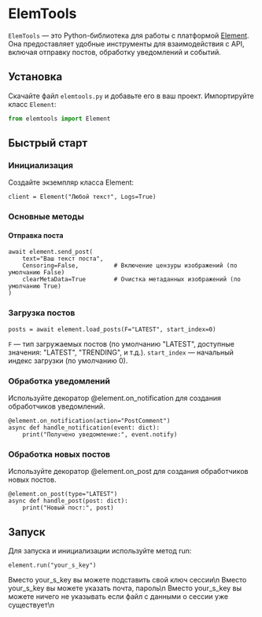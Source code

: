 # ElemTools

`ElemTools` — это Python-библиотека для работы с платформой [Element](https://elemsocial.com). Она предоставляет удобные инструменты для взаимодействия с API, включая отправку постов, обработку уведомлений и событий.

## Установка

Скачайте файл `elemtools.py` и добавьте его в ваш проект. Импортируйте класс `Element`:

```python
from elemtools import Element
```

## Быстрый старт

### Инициализация
Создайте экземпляр класса Element:
```
client = Element("Любой текст", Logs=True)
```

### Основные методы

#### Отправка поста
```
await element.send_post(
    text="Ваш текст поста",
    Censoring=False,          # Включение цензуры изображений (по умолчанию False)
    clearMetaData=True        # Очистка метаданных изображений (по умолчанию True)
)
```
### Загрузка постов
```
posts = await element.load_posts(F="LATEST", start_index=0)
```
```F``` — тип загружаемых постов (по умолчанию "LATEST", доступные значения: "LATEST", "TRENDING", и т.д.).
```start_index``` — начальный индекс загрузки (по умолчанию 0).

### Обработка уведомлений
Используйте декоратор @element.on_notification для создания обработчиков уведомлений.

```
@element.on_notification(action="PostComment")
async def handle_notification(event: dict):
    print("Получено уведомление:", event.notify)
```
### Обработка новых постов
Используйте декоратор @element.on_post для создания обработчиков новых постов.

```
@element.on_post(type="LATEST")
async def handle_post(post: dict):
    print("Новый пост:", post)
```
## Запуск
Для запуска и инициализации используйте метод run:

```
element.run("your_s_key")
```

Вместо your_s_key вы можете подставить свой ключ сессии\n
Вместо your_s_key вы можете указать почта, пароль\n
Вместо your_s_key вы можете ничего не указывать если файл с данными о сессии уже существует\n
